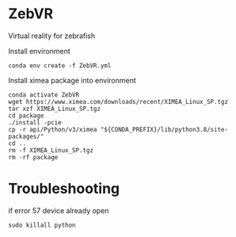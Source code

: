 # ZebVR
Virtual reality for zebrafish

Install environment 
```
conda env create -f ZebVR.yml
```

Install ximea package into environment
```
conda activate ZebVR
wget https://www.ximea.com/downloads/recent/XIMEA_Linux_SP.tgz
tar xzf XIMEA_Linux_SP.tgz
cd package
./install -pcie
cp -r api/Python/v3/ximea "${CONDA_PREFIX}/lib/python3.8/site-packages/"
cd ..
rm -f XIMEA_Linux_SP.tgz
rm -rf package
```

# Troubleshooting

if error 57 device already open
```
sudo killall python
```